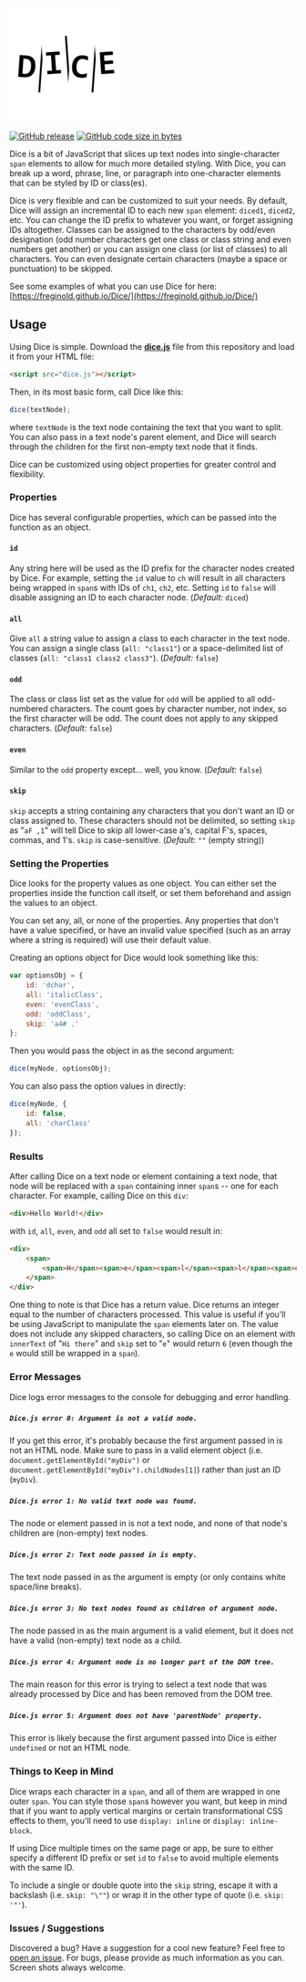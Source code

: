 ![Dice](https://github.com/freginold/Dice/blob/master/dice.PNG)

[![GitHub release](https://img.shields.io/github/release/freginold/Dice.svg)](https://img.shields.io/github/release/freginold/Dice.svg) [![GitHub code size in bytes](https://img.shields.io/github/languages/code-size/freginold/Dice.svg)](https://github.com/freginold/Dice)

Dice is a bit of JavaScript that slices up text nodes into single-character `span` elements to allow for much more detailed styling.  With Dice, you can break up a word, phrase, line, or paragraph into one-character elements that can be styled by ID or class(es).

Dice is very flexible and can be customized to suit your needs.  By default, Dice will assign an incremental ID to each new `span` element: `diced1`, `diced2`, etc. You can change the ID prefix to whatever you want, or forget assigning IDs altogether.  Classes can be assigned to the characters by odd/even designation (odd number characters get one class or class string and even numbers get another) or you can assign one class (or list of classes) to all characters.  You can even designate certain characters (maybe a space or punctuation) to be skipped.

See some examples of what you can use Dice for here: [https://freginold.github.io/Dice/](https://freginold.github.io/Dice/)
## Usage

Using Dice is simple. Download the **[dice.js](https://github.com/freginold/Dice/blob/master/dice.js)** file from this repository and load it from your HTML file:
```html
<script src="dice.js"></script>
```
Then, in its most basic form, call Dice like this:
```javascript
dice(textNode);
```
where `textNode` is the text node containing the text that you want to split.  You can also pass in a text node's parent element, and Dice will search through the children for the first non-empty text node that it finds.

Dice can be customized using object properties for greater control and flexibility.

### Properties

Dice has several configurable properties, which can be passed into the function as an object.

#### `id`
Any string here will be used as the ID prefix for the character nodes created by Dice. For example, setting the `id` value to `ch` will result in all characters being wrapped in `span`s with IDs of `ch1`, `ch2`, etc. Setting `id` to `false` will disable assigning an ID to each character node. (*Default:* `diced`)

#### `all`
Give `all` a string value to assign a class to each character in the text node.  You can assign a single class (`all: "class1"`) or a space-delimited list of classes (`all: "class1 class2 class3"`). (*Default:* `false`)

#### `odd`
The class or class list set as the value for `odd` will be applied to all odd-numbered characters. The count goes by character number, not index, so the first character will be odd.  The count does not apply to any skipped characters. (*Default:* `false`)

#### `even`
Similar to the `odd` property except... well, you know. (*Default:* `false`)

#### `skip`
`skip` accepts a string containing any characters that you don't want an ID or class assigned to. These characters should not be delimited, so setting `skip` as "`aF ,1`" will tell Dice to skip all lower-case a's, capital F's, spaces, commas, and 1's. `skip` is case-sensitive. (*Default:* `""` (empty string))

### Setting the Properties

Dice looks for the property values as one object. You can either set the properties inside the function call itself, or set them beforehand and assign the values to an object.

You can set any, all, or none of the properties. Any properties that don't have a value specified, or have an invalid value specified (such as an array where a string is required) will use their default value.

Creating an options object for Dice would look something like this:
```javascript
var optionsObj = {
    id: 'dchar',
    all: 'italicClass',
    even: 'evenClass',
    odd: 'oddClass',
    skip: 'a4# .'
};
```
Then you would pass the object in as the second argument:
```javascript
dice(myNode, optionsObj);
```

You can also pass the option values in directly:
```javascript
dice(myNode, {
    id: false,
    all: 'charClass'
});
```
### Results

After calling Dice on a text node or element containing a text node, that node will be replaced with a `span` containing inner `span`s -- one for each character.  For example, calling Dice on this `div`:
```html
<div>Hello World!</div>
```
with `id`, `all`, `even`, and `odd` all set to `false` would result in:
```html
<div>
    <span>
        <span>H</span><span>e</span><span>l</span><span>l</span><span>o</span><span> </span><span>W</span><span>o</span><span>r</span><span>l</span><span>d</span><span>!</span>
    </span>
</div>
```
One thing to note is that Dice has a return value. Dice returns an integer equal to the number of characters processed. This value is useful if you'll be using JavaScript to manipulate the `span` elements later on. The value does not include any skipped characters, so calling Dice on an element with `innerText` of "`Hi there`" and `skip` set to "`e`" would return `6` (even though the `e` would still be wrapped in a `span`).

### Error Messages

Dice logs error messages to the console for debugging and error handling.

##### `Dice.js error 0: Argument is not a valid node.`
If you get this error, it's probably because the first argument passed in is not an HTML node. Make sure to pass in a valid element object (i.e. `document.getElementById("myDiv")` or `document.getElementById("myDiv").childNodes[1]`) rather than just an ID (`myDiv`).

##### `Dice.js error 1: No valid text node was found.`
The node or element passed in is not a text node, and none of that node's children are (non-empty) text nodes.

##### `Dice.js error 2: Text node passed in is empty.`
The text node passed in as the argument is empty (or only contains white space/line breaks).

##### `Dice.js error 3: No text nodes found as children of argument node.`
The node passed in as the main argument is a valid element, but it does not have a valid (non-empty) text node as a child.

##### `Dice.js error 4: Argument node is no longer part of the DOM tree.`
The main reason for this error is trying to select a text node that was already processed by Dice and has been removed from the DOM tree.

##### `Dice.js error 5: Argument does not have 'parentNode' property.`
This error is likely because the first argument passed into Dice is either `undefined` or not an HTML node.


### Things to Keep in Mind

Dice wraps each character in a `span`, and all of them are wrapped in one outer `span`.  You can style those `span`s however you want, but keep in mind that if you want to apply vertical margins or certain transformational CSS effects to them, you'll need to use `display: inline` or `display: inline-block`.

If using Dice multiple times on the same page or app, be sure to either specify a different ID prefix or set `id` to `false` to avoid multiple elements with the same ID.

To include a single or double quote into the `skip` string, escape it with a backslash (i.e. `skip: "\""`) or wrap it in the other type of quote (i.e. `skip: '"'`).

### Issues / Suggestions

Discovered a bug?  Have a suggestion for a cool new feature?  Feel free to [open an issue](https://github.com/freginold/Dice/issues).  For bugs, please provide as much information as you can.  Screen shots always welcome.
